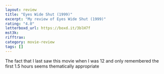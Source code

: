 ```yaml
---
layout: review
title: "Eyes Wide Shut (1999)"
excerpt: "My review of Eyes Wide Shut (1999)"
rating: "4.0"
letterboxd_url: https://boxd.it/3blH7f
mst3k:
rifftrax:
category: movie-review
tags: []
---
```


The fact that I last saw this movie when I was 12 and only remembered the first 1.5 hours seems thematically appropriate
